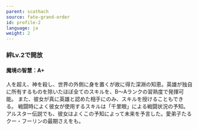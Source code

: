 ```yaml
---
parent: scathach
source: fate-grand-order
id: profile-2
language: ja
weight: 2
---
```


### 絆Lv.2で開放

#### 魔境の智慧：A+

人を超え、神を殺し、世界の外側に身を置くが故に得た深淵の知恵。英雄が独自に所有するものを除いたほぼ全てのスキルを、B～Aランクの習熟度で発揮可能。
また、彼女が真に英雄と認めた相手にのみ、スキルを授けることもできる。
戦闘時によく彼女が使用するスキルは「千里眼」による戦闘状況の予知。アルスター伝説でも、彼女はよくこの予知によって未来を予言した。愛弟子たるクー・フーリンの最期さえをも。
